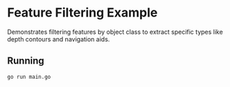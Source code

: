 # Feature Filtering Example

Demonstrates filtering features by object class to extract specific types like depth contours and navigation aids.

## Running

```bash
go run main.go
```
